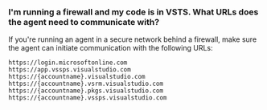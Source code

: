 ### I'm running a firewall and my code is in VSTS. What URLs does the agent need to communicate with?

If you're running an agent in a secure network behind a firewall, make sure the agent can initiate communication with the following URLs:

```
https://login.microsoftonline.com
https://app.vssps.visualstudio.com 
https://{accountname}.visualstudio.com
https://{accountname}.vsrm.visualstudio.com
https://{accountname}.pkgs.visualstudio.com
https://{accountname}.vssps.visualstudio.com
 ```
